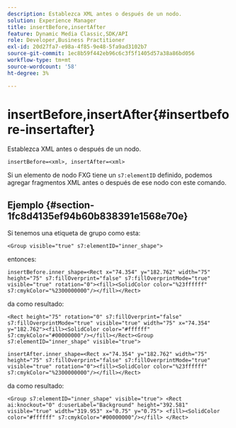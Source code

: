 ```yaml
---
description: Establezca XML antes o después de un nodo.
solution: Experience Manager
title: insertBefore,insertAfter
feature: Dynamic Media Classic,SDK/API
role: Developer,Business Practitioner
exl-id: 20d27fa7-e98a-4f85-9e48-5fa9ad3102b7
source-git-commit: 1ec8b59f442eb96c6c3f5f1405d57a38a86bd056
workflow-type: tm+mt
source-wordcount: '58'
ht-degree: 3%

---
```


# insertBefore,insertAfter{#insertbefore-insertafter}

Establezca XML antes o después de un nodo.

`insertBefore=<xml>, insertAfter=<xml>`

Si un elemento de nodo FXG tiene un `s7:elementID` definido, podemos agregar fragmentos XML antes o después de ese nodo con este comando.

## Ejemplo {#section-1fc8d4135ef94b60b838391e1568e70e}

Si tenemos una etiqueta de grupo como esta:

`<Group visible="true" s7:elementID="inner_shape">`

entonces:

`insertBefore.inner_shape=<Rect x="74.354" y="182.762" width="75" height="75" s7:fillOverprint="false" s7:fillOverprintMode="true" visible="true" rotation="0"><fill><SolidColor color="%23ffffff" s7:cmykColor="%2300000000"/></fill></Rect>`

da como resultado:

`<Rect height="75" rotation="0" s7:fillOverprint="false" s7:fillOverprintMode="true" visible="true" width="75" x="74.354" y="182.762"><fill><SolidColor color="#ffffff" s7:cmykColor="#00000000"/></fill></Rect><Group s7:elementID="inner_shape" visible="true">`

`insertAfter.inner_shape=<Rect x="74.354" y="182.762" width="75" height="75" s7:fillOverprint="false" s7:fillOverprintMode="true" visible="true" rotation="0"><fill><SolidColor color="%23ffffff" s7:cmykColor="%2300000000"/></fill></Rect>`

da como resultado:

`<Group s7:elementID="inner_shape" visible="true"> <Rect ai:knockout="0" d:userLabel="Background" height="392.581" visible="true" width="319.953" x="0.75" y="0.75"> <fill><SolidColor color="#ffffff" s7:cmykColor="#00000000"/></fill> </Rect>`
